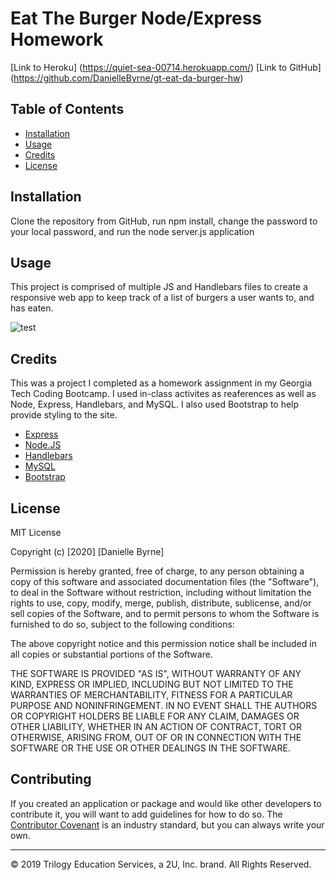 # Eat The Burger Node/Express Homework

[Link to Heroku] (https://quiet-sea-00714.herokuapp.com/)
[Link to GitHub] (https://github.com/DanielleByrne/gt-eat-da-burger-hw)


## Table of Contents 

* [Installation](#installation)
* [Usage](#usage)
* [Credits](#credits)
* [License](#license)

## Installation

Clone the repository from GitHub, run npm install, change the password to your local password, and run the node server.js application


## Usage 

This project is comprised of multiple JS and Handlebars files to create a responsive web app to keep track of a list of burgers a user wants to, and has eaten.

![test](test)




## Credits

This was a project I completed as a homework assignment in my Georgia Tech Coding Bootcamp. I used in-class activites as reaferences as well as Node, Express, Handlebars, and MySQL. I also used Bootstrap to help provide styling to the site.

* [Express](https://expressjs.com/)
* [Node.JS](https://nodejs.org/en/)
* [Handlebars](https://handlebarsjs.com/)
* [MySQL](https://www.mysql.com/)
* [Bootstrap](https://getbootstrap.com/)

## License

MIT License

Copyright (c) [2020] [Danielle Byrne]

Permission is hereby granted, free of charge, to any person obtaining a copy
of this software and associated documentation files (the "Software"), to deal
in the Software without restriction, including without limitation the rights
to use, copy, modify, merge, publish, distribute, sublicense, and/or sell
copies of the Software, and to permit persons to whom the Software is
furnished to do so, subject to the following conditions:

The above copyright notice and this permission notice shall be included in all
copies or substantial portions of the Software.

THE SOFTWARE IS PROVIDED "AS IS", WITHOUT WARRANTY OF ANY KIND, EXPRESS OR
IMPLIED, INCLUDING BUT NOT LIMITED TO THE WARRANTIES OF MERCHANTABILITY,
FITNESS FOR A PARTICULAR PURPOSE AND NONINFRINGEMENT. IN NO EVENT SHALL THE
AUTHORS OR COPYRIGHT HOLDERS BE LIABLE FOR ANY CLAIM, DAMAGES OR OTHER
LIABILITY, WHETHER IN AN ACTION OF CONTRACT, TORT OR OTHERWISE, ARISING FROM,
OUT OF OR IN CONNECTION WITH THE SOFTWARE OR THE USE OR OTHER DEALINGS IN THE
SOFTWARE.

## Contributing

If you created an application or package and would like other developers to contribute it, you will want to add guidelines for how to do so. The [Contributor Covenant](https://www.contributor-covenant.org/) is an industry standard, but you can always write your own.

---
© 2019 Trilogy Education Services, a 2U, Inc. brand. All Rights Reserved.